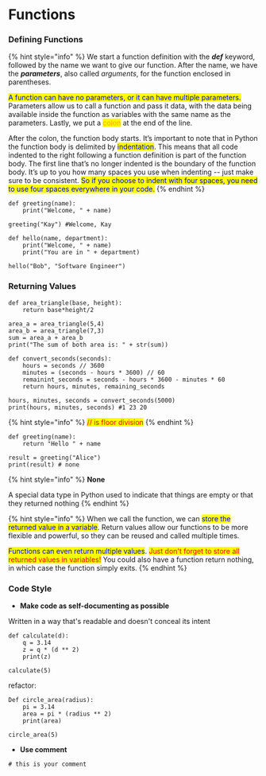 # Functions

### Defining Functions

{% hint style="info" %}
We start a function definition with the _**def**_ keyword, followed by the name we want to give our function. After the name, we have the _**parameters**_, also called _arguments_, for the function enclosed in parentheses.&#x20;

<mark style="color:blue;">A function can have no parameters, or it can have multiple parameters.</mark> Parameters allow us to call a function and pass it data, with the data being available inside the function as variables with the same name as the parameters. Lastly, we put a <mark style="color:orange;">colon</mark> at the end of the line.

After the colon, the function body starts. It’s important to note that in Python the function body is delimited by <mark style="color:blue;">indentation</mark>. This means that all code indented to the right following a function definition is part of the function body. The first line that’s no longer indented is the boundary of the function body. It’s up to you how many spaces you use when indenting -- just make sure to be consistent. <mark style="color:blue;">So if you choose to indent with four spaces, you need to use four spaces everywhere in your code.</mark>
{% endhint %}

```
def greeting(name):
    print("Welcome, " + name)
    
greeting("Kay") #Welcome, Kay

def hello(name, department):
    print("Welcome, " + name)
    print("You are in " + department)

hello("Bob", "Software Engineer")
```

### Returning Values

```
def area_triangle(base, height):
    return base*height/2

area_a = area_triangle(5,4)
area_b = area_triangle(7,3)
sum = area_a + area_b
print("The sum of both area is: " + str(sum))
```

```
def convert_seconds(seconds):
    hours = seconds // 3600
    minutes = (seconds - hours * 3600) // 60
    remainint_seconds = seconds - hours * 3600 - minutes * 60
    return hours, minutes, remaining_seconds
    
hours, minutes, seconds = convert_seconds(5000)
print(hours, minutes, seconds) #1 23 20
```

{% hint style="info" %}
<mark style="color:red;">// is floor division</mark>
{% endhint %}

```
def greeting(name):
    return "Hello " + name

result = greeting("Alice")
print(result) # none
```

{% hint style="info" %}
**None**

A special data type in Python used to indicate that things are empty or that they returned nothing
{% endhint %}

{% hint style="info" %}
When we call the function, we can <mark style="color:blue;">store the returned value in a variable</mark>. Return values allow our functions to be more flexible and powerful, so they can be reused and called multiple times.

<mark style="color:blue;">Functions can even return multiple values</mark>. <mark style="color:red;">Just don't forget to store all returned values in variables!</mark> You could also have a function return nothing, in which case the function simply exits.
{% endhint %}

### Code Style

* **Make code as self-documenting as possible**

Written in a way that's readable and doesn't conceal its intent

```
def calculate(d):
    q = 3.14
    z = q * (d ** 2)
    print(z)
    
calculate(5)
```

refactor:

```
Def circle_area(radius):
    pi = 3.14
    area = pi * (radius ** 2)
    print(area)
    
circle_area(5)
```

* **Use comment**

```
# this is your comment
```
